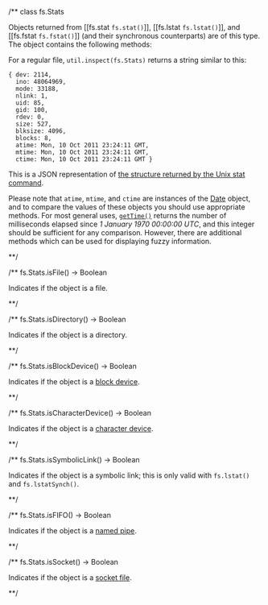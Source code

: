 
/**
class fs.Stats

Objects returned from [[fs.stat `fs.stat()`]], [[fs.lstat `fs.lstat()`]], and [[fs.fstat `fs.fstat()`]] (and their synchronous counterparts) are of this type. The object contains the following methods:

For a regular file, `util.inspect(fs.Stats)` returns a string similar to this:

    { dev: 2114,
      ino: 48064969,
      mode: 33188,
      nlink: 1,
      uid: 85,
      gid: 100,
      rdev: 0,
      size: 527,
      blksize: 4096,
      blocks: 8,
      atime: Mon, 10 Oct 2011 23:24:11 GMT,
      mtime: Mon, 10 Oct 2011 23:24:11 GMT,
      ctime: Mon, 10 Oct 2011 23:24:11 GMT }

This is a JSON representation of [the structure returned by the Unix stat command](http://www.kernel.org/doc/man-pages/online/pages/man2/stat.2.html).

Please note that `atime`, `mtime`, and `ctime` are instances of the [Date](../js_doc/Date.html) object, and to compare the values of these objects you should use appropriate methods. For most general uses, [`getTime()`](../js_doc/Date.html#getTime) returns the number of milliseconds elapsed since _1 January 1970 00:00:00 UTC_, and this integer should be sufficient for any comparison. However, there are additional methods which can be used for displaying fuzzy information.


**/

/**
fs.Stats.isFile() -> Boolean

Indicates if the object is a file.

**/ 

/**
fs.Stats.isDirectory() -> Boolean

Indicates if the object is a directory.

**/

/**
fs.Stats.isBlockDevice() -> Boolean

Indicates if the object is a [block device](http://en.wikipedia.org/wiki/Device_file#Block_devices).

**/

/**
fs.Stats.isCharacterDevice() -> Boolean

Indicates if the object is a [character device](http://en.wikipedia.org/wiki/Device_file#Character_devices).

**/

/**
fs.Stats.isSymbolicLink() -> Boolean

Indicates if the object is a symbolic link; this is only valid with `fs.lstat()` and `fs.lstatSynch()`.

**/

/**
fs.Stats.isFIFO() -> Boolean

Indicates if the object is a [named pipe](http://en.wikipedia.org/wiki/Named_pipe).

**/

/**
fs.Stats.isSocket() -> Boolean

Indicates if the object is a [socket file](http://en.wikipedia.org/wiki/Unix_file_types#Socket).

**/
